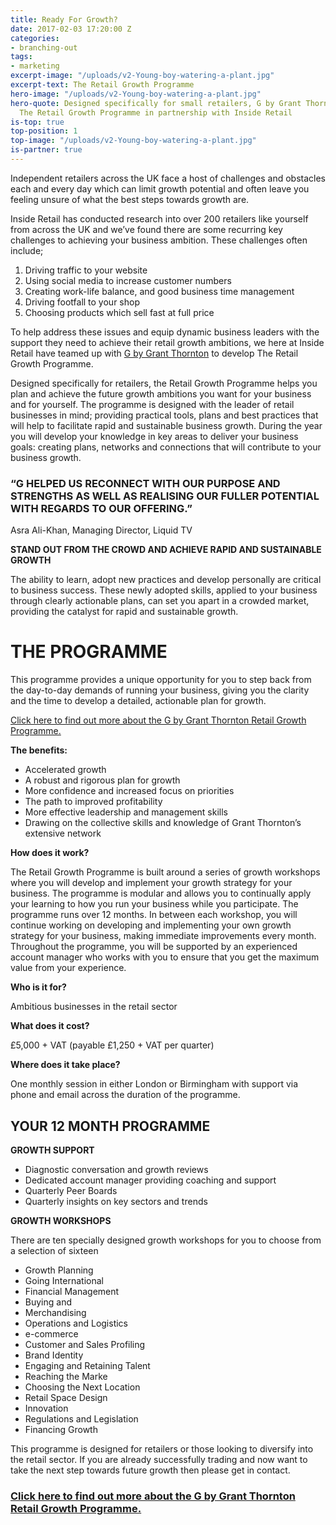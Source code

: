 ```yaml
---
title: Ready For Growth?
date: 2017-02-03 17:20:00 Z
categories:
- branching-out
tags:
- marketing
excerpt-image: "/uploads/v2-Young-boy-watering-a-plant.jpg"
excerpt-text: The Retail Growth Programme
hero-image: "/uploads/v2-Young-boy-watering-a-plant.jpg"
hero-quote: Designed specifically for small retailers, G by Grant Thornton has developed
  The Retail Growth Programme in partnership with Inside Retail
is-top: true
top-position: 1
top-image: "/uploads/v2-Young-boy-watering-a-plant.jpg"
is-partner: true
---
```


Independent retailers across the UK face a host of challenges and obstacles each and every day which can limit growth potential and often leave you feeling unsure of what the best steps towards growth are.

Inside Retail has conducted research into over 200 retailers like yourself from across the UK and we’ve found there are some recurring key challenges to achieving your business ambition. These challenges often include;

1. Driving traffic to your website
2. Using social media to increase customer numbers 
3. Creating work-life balance, and good business time management
4. Driving footfall to your shop
5. Choosing products which sell fast at full price

To help address these issues and equip dynamic business leaders with the support they need to achieve their retail growth ambitions, we here at Inside Retail have teamed up with [G by Grant Thornton](http://g.grantthornton.co.uk/about-us/) to develop The Retail Growth Programme.

Designed specifically for retailers, the Retail Growth Programme helps you plan and achieve the future growth ambitions you want for your business and for yourself.
The programme is designed with the leader of retail businesses in mind; providing practical tools, plans and best practices that will help to facilitate rapid and sustainable business growth. During the year you will develop your knowledge in key areas to deliver your business goals: creating plans, networks and connections that will contribute to your business growth.

### **“G HELPED US RECONNECT WITH OUR PURPOSE AND STRENGTHS AS WELL AS REALISING OUR FULLER POTENTIAL WITH REGARDS TO OUR OFFERING.”**
Asra Ali-Khan,
Managing Director, Liquid TV

**STAND OUT FROM THE CROWD AND ACHIEVE RAPID AND SUSTAINABLE GROWTH**

The ability to learn, adopt new practices and develop personally are critical to business success. These newly adopted skills, applied to your business through clearly actionable plans, can set you apart in a crowded market, providing the catalyst for rapid and sustainable growth.

# **THE PROGRAMME**

This programme provides a unique opportunity for you to step back from the day-to-day demands of running your business, giving you the clarity and the time to develop a detailed, actionable plan for growth.

[Click here to find out more about the G by Grant Thornton Retail Growth Programme.](http://lp.events.ascential.com/IR-Client-Forms_Grant-Thornton-Page.html)

**The benefits:**
* Accelerated growth
* A robust and rigorous plan for growth
* More confidence and increased focus on priorities
* The path to improved profitability
* More effective leadership and management skills
* Drawing on the collective skills and knowledge of Grant Thornton’s extensive network


**How does it work?**

The Retail Growth Programme is built around a series of growth workshops where you will develop and implement your growth strategy for your business. The programme is modular and allows you to continually apply your learning to how you run your business while you participate. The programme runs over 12 months. In between each workshop, you will continue working on developing and implementing your own growth strategy for your business, making immediate improvements every month.
Throughout the programme, you will be supported by an experienced account manager who works with you to ensure that you get the maximum value from your experience.

**Who is it for?**

Ambitious businesses in the retail sector

**What does it cost?**

£5,000 + VAT (payable £1,250 + VAT per quarter)

**Where does it take place?**

One monthly session in either London or Birmingham with support via phone and email across the duration of the programme.



## **YOUR 12 MONTH PROGRAMME**



**GROWTH SUPPORT**
* Diagnostic conversation and growth reviews
* Dedicated account manager providing coaching and support
* Quarterly Peer Boards
* Quarterly insights on key sectors and trends

**GROWTH WORKSHOPS**

There are ten specially designed growth workshops for you to choose from a selection of sixteen
* Growth Planning
* Going International
* Financial Management
* Buying and
* Merchandising
* Operations and Logistics
* e-commerce
* Customer and Sales Profiling
* Brand Identity
* Engaging and Retaining Talent
* Reaching the Marke
* Choosing the Next Location
* Retail Space Design
* Innovation
* Regulations and Legislation
* Financing Growth


This programme is designed for retailers or those looking to diversify into the retail sector. If you are already successfully trading and now want to take the next step towards future growth then please get in contact.

### [Click here to find out more about the G by Grant Thornton Retail Growth Programme.](http://lp.events.ascential.com/IR-Client-Forms_Grant-Thornton-Page.html)


